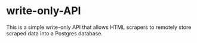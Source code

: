 # write-only-API

This is a simple write-only API that allows HTML scrapers to remotely store scraped data into a Postgres database.
